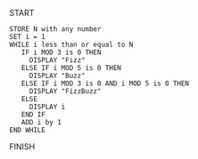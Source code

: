 START

    STORE N with any number
    SET i = 1
    WHILE i less than or equal to N
       IF i MOD 3 is 0 THEN
         DISPLAY "Fizz"
       ELSE IF i MOD 5 is 0 THEN
         DISPLAY "Buzz"
       ELSE IF i MOD 3 is 0 AND i MOD 5 is 0 THEN
         DISPLAY "FizzBuzz"
       ELSE
         DISPLAY i
       END IF
       ADD i by 1
    END WHILE

FINISH